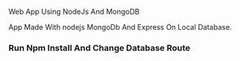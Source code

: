 Web App Using NodeJs And MongoDB

App Made With nodejs MongoDb And Express On Local Database.

### Run Npm Install And Change Database Route

